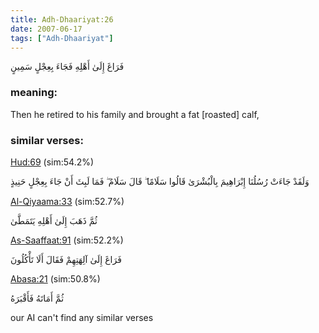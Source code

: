 ```yaml
---
title: Adh-Dhaariyat:26
date: 2007-06-17
tags: ["Adh-Dhaariyat"]
---
```

فَرَاغَ إِلَىٰ أَهْلِهِ فَجَاءَ بِعِجْلٍ سَمِينٍ
### meaning: 
Then he retired to his family and brought a fat [roasted] calf,
### similar verses: 

[Hud:69](/11/69) (sim:54.2%)

وَلَقَدْ جَاءَتْ رُسُلُنَا إِبْرَاهِيمَ بِالْبُشْرَىٰ قَالُوا سَلَامًا ۖ قَالَ سَلَامٌ ۖ فَمَا لَبِثَ أَنْ جَاءَ بِعِجْلٍ حَنِيذٍ

[Al-Qiyaama:33](/75/33) (sim:52.7%)

ثُمَّ ذَهَبَ إِلَىٰ أَهْلِهِ يَتَمَطَّىٰ

[As-Saaffaat:91](/37/91) (sim:52.2%)

فَرَاغَ إِلَىٰ آلِهَتِهِمْ فَقَالَ أَلَا تَأْكُلُونَ

[Abasa:21](/80/21) (sim:50.8%)

ثُمَّ أَمَاتَهُ فَأَقْبَرَهُ

our AI can't find any similar verses
